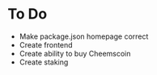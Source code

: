 # To Do

- Make package.json homepage correct
- Create frontend
- Create ability to buy Cheemscoin
- Create staking
